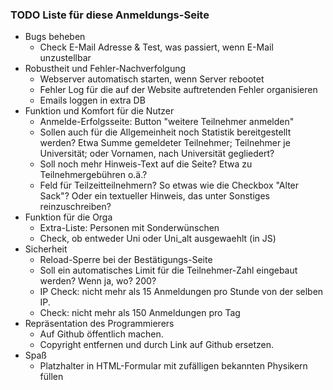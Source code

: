 ### TODO Liste für diese Anmeldungs-Seite

* Bugs beheben
  * Check E-Mail Adresse & Test, was passiert, wenn E-Mail unzustellbar
* Robustheit und Fehler-Nachverfolgung
  * Webserver automatisch starten, wenn Server rebootet
  * Fehler Log für die auf der Website auftretenden Fehler organisieren
  * Emails loggen in extra DB
* Funktion und Komfort für die Nutzer
  * Anmelde-Erfolgsseite: Button "weitere Teilnehmer anmelden"
  * Sollen auch für die Allgemeinheit noch Statistik bereitgestellt werden? Etwa Summe gemeldeter Teilnehmer; Teilnehmer je Universität;  oder  Vornamen, nach Universität gegliedert?
  * Soll noch mehr Hinweis-Text auf die Seite? Etwa zu Teilnehmergebühren o.ä.?
  * Feld für Teilzeitteilnehmern? So etwas wie die Checkbox "Alter Sack"? Oder ein textueller Hinweis, das unter Sonstiges reinzuschreiben?
* Funktion für die Orga
  * Extra-Liste: Personen mit Sonderwünschen
  * Check, ob entweder Uni oder Uni_alt ausgewaehlt (in JS)
* Sicherheit
  * Reload-Sperre bei der Bestätigungs-Seite
  * Soll ein automatisches Limit für die Teilnehmer-Zahl eingebaut werden? Wenn ja, wo? 200?
  * IP Check: nicht mehr als 15 Anmeldungen pro Stunde von der selben IP.
  * Check: nicht mehr als 150 Anmeldungen pro Tag
* Repräsentation des Programmierers
  * Auf Github öffentlich machen.
  * Copyright entfernen und durch Link auf Github ersetzen.
* Spaß
  * Platzhalter in HTML-Formular mit zufälligen bekannten Physikern füllen

